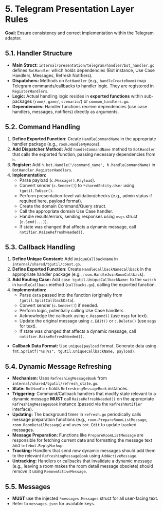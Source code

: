 # 5. Telegram Presentation Layer Rules

**Goal:** Ensure consistency and correct implementation within the Telegram adapter.

## 5.1. Handler Structure

*   **Main Struct:** `internal/presentation/telegram/handler/bot_handler.go` defines `BotHandler` which holds dependencies (Bot instance, Use Case Handlers, Messages, Refresh Notifiers).
*   **Dispatchers:** Methods on `BotHandler` (e.g., `handleCreateRoom`) map Telegram commands/callbacks to handler logic. They are registered in `RegisterHandlers`.
*   **Logic:** Actual handling logic resides in **exported functions** within sub-packages (`room/`, `game/`, `scenario/`) or `common_handlers.go`.
*   **Dependencies:** Handler functions receive dependencies (use case handlers, messages, notifiers) directly as arguments.

## 5.2. Command Handling

1.  **Define Exported Function:** Create `HandleCommandName` in the appropriate handler package (e.g., `room.HandleMyRooms`).
2.  **Add Dispatcher Method:** Add `handleCommandName` method to `BotHandler` that calls the exported function, passing necessary dependencies from `h`.
3.  **Register:** Add `h.bot.Handle("/command_name", h.handleCommandName)` in `BotHandler.RegisterHandlers`.
4.  **Implementation:**
    *   Parse payload (`c.Message().Payload`).
    *   Convert sender (`c.Sender()`) to `*sharedEntity.User` using `tgutil.ToUser()`.
    *   Perform presentation-level validation/checks (e.g., admin status if required here, payload format).
    *   Create the domain Command/Query struct.
    *   Call the appropriate domain Use Case handler.
    *   Handle results/errors, sending responses using `msgs` struct (`c.Send(...)`).
    *   If state was changed that affects a dynamic message, call `notifier.RaiseRefreshNeeded()`.

## 5.3. Callback Handling

1.  **Define Unique Constant:** Add `UniqueCallbackName` in `internal/shared/tgutil/const.go`.
2.  **Define Exported Function:** Create `HandleCallbackNameCallback` in the appropriate handler package (e.g., `room.HandleJoinRoomCallback`).
3.  **Add Routing Case:** Add `case tgutil.UniqueCallbackName:` to the `switch` in `handleCallback` method (`callbacks.go`), calling the exported function.
4.  **Implementation:**
    *   Parse `data` passed into the function (originally from `tgutil.SplitCallbackData`).
    *   Convert sender (`c.Sender()`) if needed.
    *   Perform logic, potentially calling Use Case handlers.
    *   Acknowledge the callback using `c.Respond()` (use `msgs` for text).
    *   Update the original message using `c.Edit()` or `c.Delete()` (use `msgs` for text).
    *   If state was changed that affects a dynamic message, call `notifier.RaiseRefreshNeeded()`.
*   **Callback Data Format:** Use `unique|payload` format. Generate data using `fmt.Sprintf("%s|%s", tgutil.UniqueCallbackName, payload)`.

## 5.4. Dynamic Message Refreshing

*   **Mechanism:** Uses `RefreshingMessageBook` from `internal/shared/tgutil/refresh_state.go`.
*   **State:** `BotHandler` holds `RefreshingMessageBook` instances.
*   **Triggering:** Command/Callback handlers that modify state relevant to a dynamic message **MUST** call `RaiseRefreshNeeded()` on the appropriate `RefreshingMessageBook` instance (passed via the `RefreshNotifier` interface).
*   **Updating:** The background timer in `refresh.go` periodically calls message preparation functions (e.g., `room.PrepareRoomListMessage`, `room.RoomDetailMessage`) and uses `bot.Edit` to update tracked messages.
*   **Message Preparation:** Functions like `PrepareRoomListMessage` are responsible for fetching current data and formatting the message text and `telebot.ReplyMarkup`.
*   **Tracking:** Handlers that send *new* dynamic messages should add them to the relevant `RefreshingMessageBook` using `AddActiveMessage`.
*   **Untracking:** Handlers or callbacks that invalidate a dynamic message (e.g., leaving a room makes the room detail message obsolete) should remove it using `RemoveActiveMessage`.

## 5.5. Messages

*   **MUST** use the injected `*messages.Messages` struct for all user-facing text.
*   Refer to `messages.json` for available keys. 